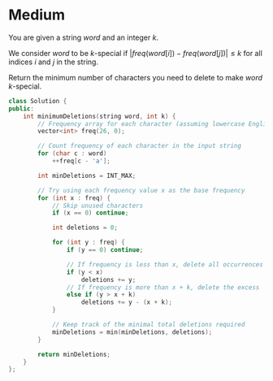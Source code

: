 # Medium

You are given a string $word$ and an integer $k$.

We consider $word$ to be $k$-special if $|freq(word[i]) - freq(word[j])| \leq k$ for all indices $i$ and $j$ in the string.

Return the minimum number of characters you need to delete to make $word$ $k$-special.

```cpp
class Solution {
public:
    int minimumDeletions(string word, int k) {
        // Frequency array for each character (assuming lowercase English letters)
        vector<int> freq(26, 0);

        // Count frequency of each character in the input string
        for (char c : word)
            ++freq[c - 'a'];

        int minDeletions = INT_MAX;

        // Try using each frequency value x as the base frequency
        for (int x : freq) {
            // Skip unused characters
            if (x == 0) continue;

            int deletions = 0;

            for (int y : freq) {
                if (y == 0) continue;

                // If frequency is less than x, delete all occurrences
                if (y < x)
                    deletions += y;
                // If frequency is more than x + k, delete the excess
                else if (y > x + k)
                    deletions += y - (x + k);
            }

            // Keep track of the minimal total deletions required
            minDeletions = min(minDeletions, deletions);
        }

        return minDeletions;
    }
};
```
